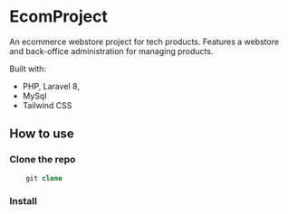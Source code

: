 # EcomProject

An ecommerce webstore project for tech products. Features a webstore and back-office administration for managing products.

Built with:
- PHP, Laravel 8,
- MySql
- Tailwind CSS
## How to use

### Clone the repo

```php
    git clone
```

### Install 

